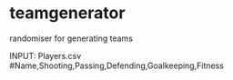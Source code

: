# teamgenerator
randomiser for generating teams

INPUT: 
Players.csv
#Name,Shooting,Passing,Defending,Goalkeeping,Fitness
